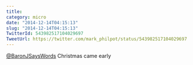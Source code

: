 ```yaml
---
title: 
category: micro
date: "2014-12-14T04:15:13"
slug: "2014-12-14T04:15:13"
TwitterId: 543982517104029697
TweetUrl: https://twitter.com/mark_philpot/status/543982517104029697
---
```


[@BaronJSaysWords](https://twitter.com/BaronJSaysWords) Christmas came early
